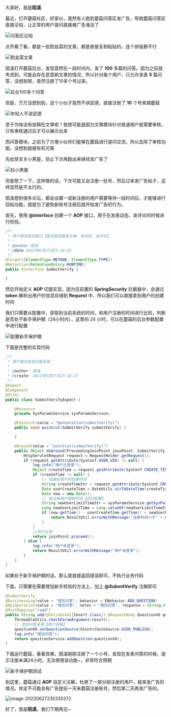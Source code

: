 大家好，我是**陌溪**

最近，打开蘑菇社区，好家伙，竟然有人跑到蘑菇问答区发广告，导致蘑菇问答区直接沦陷，让正常的用户提问直接被广告淹没了


![问答区沦陷](images/image-20220627223455761.png)

点开看了看，都是一些割韭菜的文章，都是直接复制粘贴的，连个排版都不行


![割韭菜文章](images/image-20220627223622239.png)

陌溪打开蘑菇后台，发现竟然在一段时间内，发了 **100** 多篇的问答。因为之前就考虑到，可能会存在恶意刷文章的情况，所以针对每个用户，只允许发表 **5** 篇问答，没想到呀，竟然注册了10多个号过来。


![后台100多个问答](images/image-20220627223717815.png)

但是，万万没想到到，这个小伙子竟然不讲武德，直接注册了 **10** 个号来搞蘑菇


![年轻人不讲武德](images/bd3eb13533fa828bb4efecbb42cada33950a5af2.jpeg)

至于为啥没有投稿在文章呢？我想可能是因为文章模块针对普通用户是需要审核，只有审核通过后才可以展示出来

而问答模块，之前为了方便小伙伴们能够在蘑菇进行提问交流，所以去除了审核功能，没想到就被有机可乘

先给禁言关小黑屋，防止下次再跑出来继续发广告了


![拉小黑屋](images/image-20220627224439960.png)

但是想了一下，这样做的话，下次可能又会注册一批号，然后过来发广告帖子，这样显然是不太行的。

陌溪想到很多论坛，都会设置一波新注册的用户需要等待一段时间后，才能够进行回帖功能，就是为了避免新账号注册后就开始发广告的行为。

首先，使用 **@interface** 创建一个 **AOP** 接口，用于在发表动态、发评论的时候进行校验。

```java
/**
 * 用户提交校验接口【是否有权限发文章、发动态、发评论】
 *
 * @author 陌溪
 * @date 2022年6月27日23:16:42
 */
@Target({ElementType.METHOD, ElementType.TYPE})
@Retention(RetentionPolicy.RUNTIME)
public @interface SubmitVerify {

}
```

然后开始定义 **AOP** 切面实现，因为在前置的 **SpringSecurity** 拦截器中，会通过 **token** 解析出用户的信息存储到 **Request** 中，所以我们可以直接拿到用户的创建时间

我们只需要从配置中，获取到当前系统的时间，和用户注册的时间进行比较，判断是否处于新手保护期（24小时内），这里的 24 小时，可以在蘑菇的后台参数配置中进行配置


![配置新手保护期](images/image-20220628083549130.png)

下面是完整的实现代码

```java
/**
 * 用户提交校验切面实现
 *
 * @author: 陌溪
 * @create: 2022年6月27日23:18:27
 */
@Aspect
@Component
@Slf4j
public class SubmitVerifyAspect {

    @Resource
    private SysParamsService sysParamsService;

    @Pointcut(value = "@annotation(submitVerify)")
    public void pointcut(SubmitVerify submitVerify) {

    }

    @Around(value = "pointcut(submitVerify)")
    public Object doAround(ProceedingJoinPoint joinPoint, SubmitVerify submitVerify) throws Throwable {
        HttpServletRequest request = RequestHolder.getRequest();
        if (request.getAttribute(SysConf.USER_UID) != null) {
            log.info("用户已登录");
            Object createTime = request.getAttribute(SysConf.CREATE_TIME);
            if (createTime != null) {
                // 拉取到用户的创建时间
                String createTimeStr = request.getAttribute(SysConf.CREATE_TIME).toString();
                Date userCreateTime = DateUtils.strToDateTime(createTimeStr);
                Date now = new Date();
                // 新注册用户限制时间【后台配置】
                String newUserLimitTimeStr = sysParamsService.getSysParamsValueByKey(RedisConf.NEW_USER_LIMIT_TIME);
                Long newUserLimitTime = Long.valueOf(newUserLimitTimeStr) * 3600000;
                if (now.getTime() - userCreateTime.getTime() < newUserLimitTime) {
                    return ResultUtil.errorWithMessage("注册时间小于" + newUserLimitTimeStr + "小时，无法使用该功能");
                }
            }
            //执行业务
            return joinPoint.proceed();
        } else {
            log.info("用户未登录");
            return ResultUtil.errorWithMessage("用户未登录");
        }
    }
}

```

如果处于新手保护期的话，那么就直接返回错误即可，不执行业务代码

下面，只需要在需要增加新手校验的方法上，加上 **@SubmitVerify** 注解即可

```java
@SubmitVerify
@BussinessLog(value = "增加问答", behavior = EBehavior.ADD_QUESTION)
@ApiOperation(value = "增加问答", notes = "增加问答", response = String.class)
@PostMapping("/add")
public String add(@Validated({Insert.class}) @RequestBody QuestionVO questionVO, BindingResult result) {
    ThrowableUtils.checkParamArgument(result);
    // 添加问答来源【用户投稿】
    questionVO.setQuestionSource(EContributeSource.USER_PUBLISH);
    log.info("增加问答");
    return questionService.addQuestion(questionVO);
}
```

下面运行蘑菇，看看效果。陌溪刚刚注册了一个小号，发现在发表问答的时候，提示注册未满24小时，无法使用该功能~，非常符合预期


![新手保护期测试](images/image-20220627233258238.png)

到这里，蘑菇通过 **AOP** 自定义注解，杜绝了一部分刚注册的用户，就来发广告的情况。肯定不可能会有广告提前一天来蘑菇注册账号，然后第二天再发广告的。


![image-20220627235335372](images/image-20220627235335372.png)

好了，我是**陌溪**，我们下期再见~